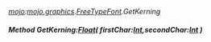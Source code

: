 _[mojo](../../modules/mojo/mojo-module.md):[mojo.graphics](../../modules/mojo/mojo-graphics.md).[FreeTypeFont](../../modules/mojo/mojo-graphics-freetypefont.md).GetKerning_
##### Method GetKerning:[Float](../../modules/wonkey/wonkey-types-float.md)( firstChar:[Int](../../modules/wonkey/wonkey-types-int.md),secondChar:[Int](../../modules/wonkey/wonkey-types-int.md) )
